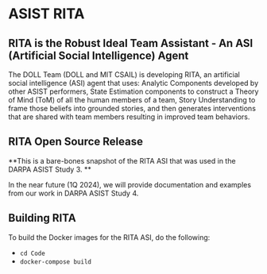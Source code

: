 # ASIST RITA

## RITA is the Robust Ideal Team Assistant - An ASI (Artificial Social Intelligence) Agent

The DOLL Team (DOLL and MIT CSAIL) is developing RITA, an artificial social intelligence (ASI) agent that uses: Analytic Components developed by other ASIST performers, State Estimation components to construct a Theory of Mind (ToM) of all the human members of a team, Story Understanding to frame those beliefs into grounded stories, and then generates interventions that are shared with team members resulting in improved team behaviors. 

## RITA Open Source Release

**This is a bare-bones snapshot of the RITA ASI that was used in the DARPA ASIST Study 3. **

In the near future (1Q 2024), we will provide documentation and examples from our work in DARPA ASIST Study 4.

## Building RITA
To build the Docker images for the RITA ASI, do the following:

* `cd Code`
* `docker-compose build`
